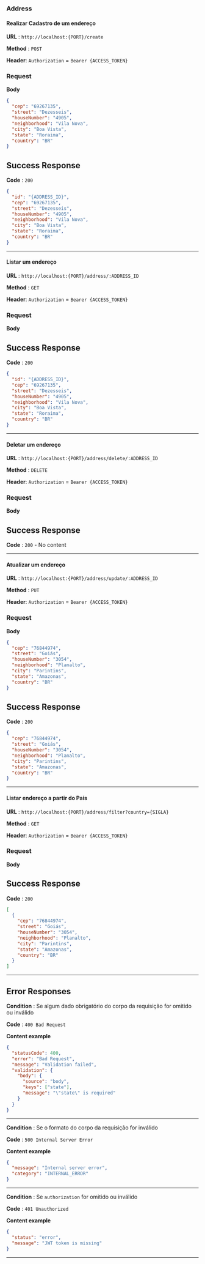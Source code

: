 ### Address

#### Realizar Cadastro de um endereço

**URL** : `http://localhost:{PORT}/create`

**Method** : `POST`

**Header**: `Authorization` = `Bearer {ACCESS_TOKEN}`

### Request

**Body**

```json
{
  "cep": "69267135",
  "street": "Dezesseis",
  "houseNumber": "4905",
  "neighborhood": "Vila Nova",
  "city": "Boa Vista",
  "state": "Roraima",
  "country": "BR"
}
```

## Success Response

**Code** : `200`

```json
{
  "id": "{ADDRESS_ID}",
  "cep": "69267135",
  "street": "Dezesseis",
  "houseNumber": "4905",
  "neighborhood": "Vila Nova",
  "city": "Boa Vista",
  "state": "Roraima",
  "country": "BR"
}
```

---

#### Listar um endereço

**URL** : `http://localhost:{PORT}/address/:ADDRESS_ID`

**Method** : `GET`

**Header**: `Authorization` = `Bearer {ACCESS_TOKEN}`

### Request

**Body**

## Success Response

**Code** : `200`

```json
{
  "id": "{ADDRESS_ID}",
  "cep": "69267135",
  "street": "Dezesseis",
  "houseNumber": "4905",
  "neighborhood": "Vila Nova",
  "city": "Boa Vista",
  "state": "Roraima",
  "country": "BR"
}
```

---

#### Deletar um endereço

**URL** : `http://localhost:{PORT}/address/delete/:ADDRESS_ID`

**Method** : `DELETE`

**Header**: `Authorization` = `Bearer {ACCESS_TOKEN}`

### Request

**Body**

## Success Response

**Code** : `200` - No content

---

#### Atualizar um endereço

**URL** : `http://localhost:{PORT}/address/update/:ADDRESS_ID`

**Method** : `PUT`

**Header**: `Authorization` = `Bearer {ACCESS_TOKEN}`

### Request

**Body**

```json
{
  "cep": "76844974",
  "street": "Goiás",
  "houseNumber": "3054",
  "neighborhood": "Planalto",
  "city": "Parintins",
  "state": "Amazonas",
  "country": "BR"
}
```

## Success Response

**Code** : `200`

```json
{
  "cep": "76844974",
  "street": "Goiás",
  "houseNumber": "3054",
  "neighborhood": "Planalto",
  "city": "Parintins",
  "state": "Amazonas",
  "country": "BR"
}
```

---

#### Listar endereço a partir do País

**URL** : `http://localhost:{PORT}/address/filter?country={SIGLA}`

**Method** : `GET`

**Header**: `Authorization` = `Bearer {ACCESS_TOKEN}`

### Request

**Body**

## Success Response

**Code** : `200`

```json
[
  {
    "cep": "76844974",
    "street": "Goiás",
    "houseNumber": "3054",
    "neighborhood": "Planalto",
    "city": "Parintins",
    "state": "Amazonas",
    "country": "BR"
  }
]
```

---

## Error Responses

**Condition** : Se algum dado obrigatório do corpo da requisição for omitido ou inválido

**Code** : `400 Bad Request`

**Content example**

```json
{
  "statusCode": 400,
  "error": "Bad Request",
  "message": "Validation failed",
  "validation": {
    "body": {
      "source": "body",
      "keys": ["state"],
      "message": "\"state\" is required"
    }
  }
}
```

---

**Condition** : Se o formato do corpo da requisição for inválido

**Code** : `500 Internal Server Error`

**Content example**

```json
{
  "message": "Internal server error",
  "category": "INTERNAL_ERROR"
}
```

---

**Condition** : Se `authorization` for omitido ou inválido

**Code** : `401 Unauthorized`

**Content example**

```json
{
  "status": "error",
  "message": "JWT token is missing"
}
```

---
